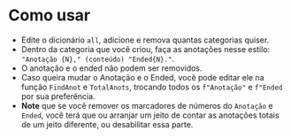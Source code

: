 # Como usar

- Edite o dicionário `all`, adicione e remova quantas categorias quiser.
- Dentro da categoria que você criou, faça as anotações nesse estilo: `"Anotação {N}," (conteúdo) "Ended{N}."`.
- O anotação e o ended não podem ser removidos.
- Caso queira mudar o Anotação e o Ended, você pode editar ele na função `FindAnot` e `TotalAnots`, trocando todos os `f"Anotação"` e `f"Ended` por sua preferência.
- **Note** que se você remover os marcadores de números do `Anotação` e `Ended`, você terá que ou arranjar um jeito de contar as anotações totais de um jeito diferente, ou desabilitar essa parte.
